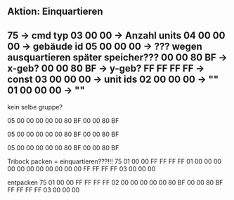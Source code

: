 Aktion: Einquartieren
----------------------------------------------

75          -> cmd typ
03 00 00    -> Anzahl units
04 00 00 00 -> gebäude id
05 00 00 00 -> ??? wegen ausquartieren später speicher???
00 00 80 BF -> x-geb?
00 00 80 BF -> y-geb?
FF FF FF FF -> const
03 00 00 00 -> unit ids
02 00 00 00 -> ""
01 00 00 00 -> ""
----------------------------------------------
kein selbe gruppe?

05 00 00 00 
00 00 80 BF 
00 00 80 BF

05 00 00 00 
00 00 80 BF 
00 00 80 BF
 
05 00 00 00 
00 00 80 BF 
00 00 80 BF 


Tribock packen = einquartieren???!!!
75 
01 00 00 
FF FF FF FF 
01 00 00 00 
00 00 00 00 
00 00 00 00 
FF FF FF FF 
03 00 00 00

entpacken
75 
01 00 00 
FF FF FF FF 
02 00 00 00 
00 00 80 BF 
00 00 80 BF 
FF FF FF FF 
03 00 00 00
